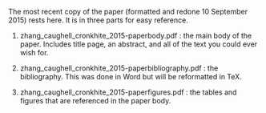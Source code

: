 The most recent copy of the paper (formatted and redone 10 September 2015) rests here. It is in three parts for easy reference.

1. zhang_caughell_cronkhite_2015-paperbody.pdf : the main body of the paper. Includes title page, an abstract, and all of the text you could ever wish for.

2. zhang_caughell_cronkhite_2015-paperbibliography.pdf : the bibliography. This was done in Word but will be reformatted in TeX.

3. zhang_caughell_cronkhite_2015-paperfigures.pdf : the tables and figures that are referenced in the paper body. 
